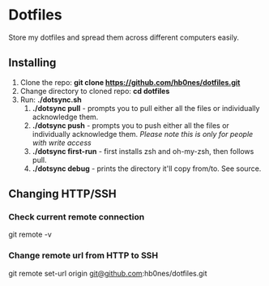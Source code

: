 # Dotfiles
Store my dotfiles and spread them across different computers easily.

## Installing
1. Clone the repo: **git clone https://github.com/hb0nes/dotfiles.git**
2. Change directory to cloned repo: **cd dotfiles**
3. Run: **./dotsync.sh**
    1. **./dotsync pull** - prompts you to pull either all the files or individually acknowledge them.
    2. **./dotsync push** - prompts you to push either all the files or individually acknowledge them. *Please note this is only for people with write access*
    3. **./dotsync first-run** - first installs zsh and oh-my-zsh, then follows pull. 
    4. **./dotsync debug** - prints the directory it'll copy from/to. See source.

## Changing HTTP/SSH
### Check current remote connection
git remote -v
### Change remote url from HTTP to SSH
git remote set-url origin git@github.com:hb0nes/dotfiles.git

